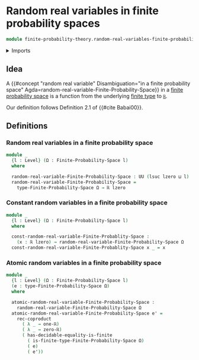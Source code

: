 # Random real variables in finite probability spaces

```agda
module finite-probability-theory.random-real-variables-finite-probability-spaces where
```

<details><summary>Imports</summary>

```agda
open import finite-probability-theory.finite-probability-spaces
open import finite-probability-theory.positive-distributions-on-finite-types
open import finite-probability-theory.probability-distributions-on-finite-types

open import foundation.coproduct-types
open import foundation.dependent-pair-types
open import foundation.empty-types
open import foundation.function-types
open import foundation.identity-types
open import foundation.inhabited-types
open import foundation.propositions
open import foundation.sets
open import foundation.subtypes
open import foundation.transport-along-identifications
open import foundation.universe-levels

open import group-theory.sums-of-finite-families-of-elements-abelian-groups

open import real-numbers.addition-real-numbers
open import real-numbers.dedekind-real-numbers
open import real-numbers.multiplication-real-numbers
open import real-numbers.positive-real-numbers
open import real-numbers.rational-real-numbers
open import real-numbers.strict-inequality-real-numbers

open import univalent-combinatorics.equality-finite-types
open import univalent-combinatorics.finite-types
```

</details>

## Idea

A
{{#concept "random real variable" Disambiguation="in a finite probability space" Agda=random-real-variable-Finite-Probability-Space}}
in a
[finite probability space](finite-probability-theory.finite-probability-spaces.md)
is a function from the underlying
[finite type](univalent-combinatorics.finite-types.md) to
[`ℝ`](real-numbers.dedekind-real-numbers.md).

Our definition follows Definition 2.1 of {{#cite Babai00}}.

## Definitions

### Random real variables in a finite probability space

```agda
module _
  {l : Level} (Ω : Finite-Probability-Space l)
  where

  random-real-variable-Finite-Probability-Space : UU (lsuc lzero ⊔ l)
  random-real-variable-Finite-Probability-Space =
    type-Finite-Probability-Space Ω → ℝ lzero
```

### Constant random variables in a finite probability space

```agda
module _
  {l : Level} (Ω : Finite-Probability-Space l)
  where

  const-random-real-variable-Finite-Probablity-Space :
    (x : ℝ lzero) → random-real-variable-Finite-Probability-Space Ω
  const-random-real-variable-Finite-Probablity-Space x _ = x
```

### Atomic random variables in a finite probability space

```agda
module _
  {l : Level} (Ω : Finite-Probability-Space l)
  (e : type-Finite-Probability-Space Ω)
  where

  atomic-random-real-variable-Finite-Probability-Space :
    random-real-variable-Finite-Probability-Space Ω
  atomic-random-real-variable-Finite-Probability-Space e' =
    rec-coproduct
      ( λ _ → one-ℝ)
      ( λ _ → zero-ℝ)
      ( has-decidable-equality-is-finite
        ( is-finite-type-Finite-Probability-Space Ω)
        ( e)
        ( e'))
```
